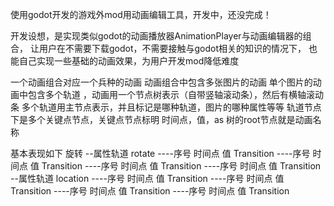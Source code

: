 使用godot开发的游戏外mod用动画编辑工具，开发中，还没完成！

开发设想，是实现类似godot的动画播放器AnimationPlayer与动画编辑器的组合，
让用户在不需要下载godot，不需要接触与godot相关的知识的情况下，
也能自己实现一些基础的动画效果，为用户开发mod降低难度


一个动画组合对应一个兵种的动画
动画组合中包含多张图片的动画
单个图片的动画中包含多个轨道 ，动画用一个节点树表示（自带竖轴滚动条），然后有横轴滚动条
多个轨道用主节点表示，并且标记是哪种轨道，图片的哪种属性等等
轨道节点下是多个关键点节点，关键点节点标明 时间点，值，as
树的root节点就是动画名称

基本表现如下
旋转
--属性轨道 rotate 
----序号 时间点 值  Transition
----序号 时间点 值  Transition
----序号 时间点 值  Transition
----序号 时间点 值  Transition
--属性轨道 location
----序号 时间点 值  Transition
----序号 时间点 值  Transition
----序号 时间点 值  Transition
----序号 时间点 值  Transition


